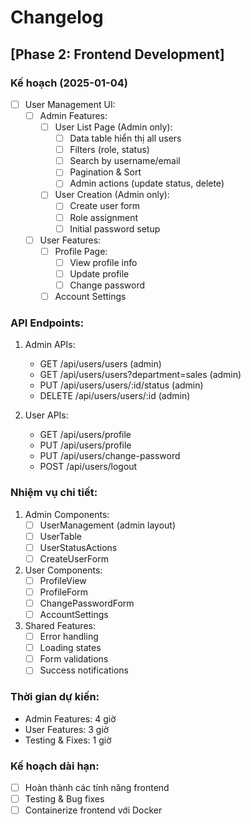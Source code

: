 # Changelog

## [Phase 2: Frontend Development]

### Kế hoạch (2025-01-04)
- [ ] User Management UI:
  - [ ] Admin Features:
    - [ ] User List Page (Admin only):
      - [ ] Data table hiển thị all users
      - [ ] Filters (role, status)
      - [ ] Search by username/email
      - [ ] Pagination & Sort
      - [ ] Admin actions (update status, delete)
    
    - [ ] User Creation (Admin only):
      - [ ] Create user form
      - [ ] Role assignment
      - [ ] Initial password setup

  - [ ] User Features:
    - [ ] Profile Page:
      - [ ] View profile info
      - [ ] Update profile
      - [ ] Change password
    - [ ] Account Settings

### API Endpoints:
1. Admin APIs:
   - GET /api/users/users (admin)
   - GET /api/users/users?department=sales (admin)
   - PUT /api/users/users/:id/status (admin)
   - DELETE /api/users/users/:id (admin)

2. User APIs:
   - GET /api/users/profile
   - PUT /api/users/profile
   - PUT /api/users/change-password
   - POST /api/users/logout

### Nhiệm vụ chi tiết:
1. Admin Components:
   - [ ] UserManagement (admin layout)
   - [ ] UserTable
   - [ ] UserStatusActions
   - [ ] CreateUserForm

2. User Components:
   - [ ] ProfileView
   - [ ] ProfileForm
   - [ ] ChangePasswordForm
   - [ ] AccountSettings

3. Shared Features:
   - [ ] Error handling
   - [ ] Loading states
   - [ ] Form validations
   - [ ] Success notifications

### Thời gian dự kiến:
- Admin Features: 4 giờ
- User Features: 3 giờ
- Testing & Fixes: 1 giờ 

### Kế hoạch dài hạn:
- [ ] Hoàn thành các tính năng frontend
- [ ] Testing & Bug fixes
- [ ] Containerize frontend với Docker 